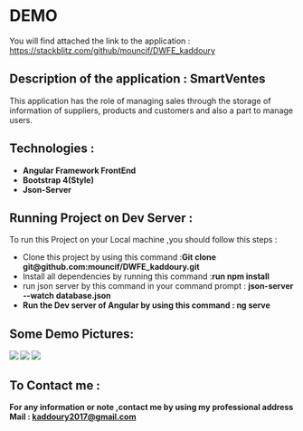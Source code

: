 # DEMO

You will find attached the link to the application : 
https://stackblitz.com/github/mouncif/DWFE_kaddoury

## Description of the application : SmartVentes
 
 This application has the role of managing sales through the storage of information of suppliers, products and customers and also a part to manage users.


## Technologies : 

<ul>
<li><strong>Angular Framework FrontEnd</strong></li>
<li><strong>Bootstrap 4(Style)</strong></li>
<li><strong>Json-Server</strong></li>
</ul>

## Running Project on Dev Server :

To run this Project on your Local machine ,you should follow this steps : 
<ul>
<li>Clone this project by using this command :<strong>Git clone git@github.com:mouncif/DWFE_kaddoury.git</strong></li>
<li>Install all dependencies by running this command :<strong>run npm install</strong></li>
<li>run json server by this command in your command prompt : <strong>json-server --watch database.json</strong</li>
<li>Run the Dev server of Angular by using this command :  <strong>ng serve</strong</li>
</ul>


## Some Demo Pictures:

<img src="https://github.com/mouncif/DWFE_kaddoury/picturesDemopages/dashboard.PNG">
<img src="https://github.com/mouncif/DWFE_kaddoury/picturesDemopages/product.PNG">
<img src="https://github.com/mouncif/DWFE_kaddoury/picturesDemopages/users.PNG">

## To Contact me :

For any information or note ,contact me by using my professional address Mail : kaddoury2017@gmail.com





